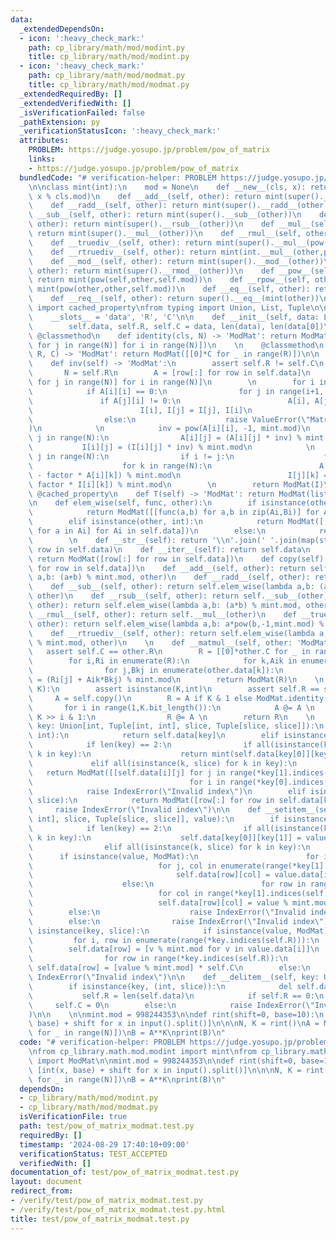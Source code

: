 ```yaml
---
data:
  _extendedDependsOn:
  - icon: ':heavy_check_mark:'
    path: cp_library/math/mod/modint.py
    title: cp_library/math/mod/modint.py
  - icon: ':heavy_check_mark:'
    path: cp_library/math/mod/modmat.py
    title: cp_library/math/mod/modmat.py
  _extendedRequiredBy: []
  _extendedVerifiedWith: []
  _isVerificationFailed: false
  _pathExtension: py
  _verificationStatusIcon: ':heavy_check_mark:'
  attributes:
    PROBLEM: https://judge.yosupo.jp/problem/pow_of_matrix
    links:
    - https://judge.yosupo.jp/problem/pow_of_matrix
  bundledCode: "# verification-helper: PROBLEM https://judge.yosupo.jp/problem/pow_of_matrix\n\
    \n\nclass mint(int):\n    mod = None\n    def __new__(cls, x): return super().__new__(cls,\
    \ x % cls.mod)\n    def __add__(self, other): return mint(super().__add__(other))\n\
    \    def __radd__(self, other): return mint(super().__radd__(other))\n    def\
    \ __sub__(self, other): return mint(super().__sub__(other))\n    def __rsub__(self,\
    \ other): return mint(super().__rsub__(other))\n    def __mul__(self, other):\
    \ return mint(super().__mul__(other))\n    def __rmul__(self, other): return mint(super().__rmul__(other))\n\
    \    def __truediv__(self, other): return mint(super().__mul__(pow(other,-1,self.mod)))\n\
    \    def __rtruediv__(self, other): return mint(int.__mul__(other,pow(self,-1,self.mod)))\n\
    \    def __mod__(self, other): return mint(super().__mod__(other))\n    def __rmod__(self,\
    \ other): return mint(super().__rmod__(other))\n    def __pow__(self, other):\
    \ return mint(pow(self,other,self.mod))\n    def __rpow__(self, other): return\
    \ mint(pow(other,other,self.mod))\n    def __eq__(self, other): return super().__eq__(mint(other))\n\
    \    def __req__(self, other): return super().__eq__(mint(other))\n\nfrom functools\
    \ import cached_property\nfrom typing import Union, List, Tuple\n\nclass ModMat:\n\
    \    __slots__ = 'data', 'R', 'C'\n\n    def __init__(self, data: List[Union[int,mint]]):\n\
    \        self.data, self.R, self.C = data, len(data), len(data[0])\n    \n   \
    \ @classmethod\n    def identity(cls, N) -> 'ModMat': return ModMat([[int(i==j)\
    \ for j in range(N)] for i in range(N)])\n    \n    @classmethod\n    def zeros(cls,\
    \ R, C) -> 'ModMat': return ModMat([[0]*C for _ in range(R)])\n\n    @cached_property\n\
    \    def inv(self) -> 'ModMat':\n        assert self.R != self.C\n        \n \
    \       N = self.R\n        A = [row[:] for row in self.data]\n        I = [[int(i==j)\
    \ for j in range(N)] for i in range(N)]\n        \n        for i in range(N):\n\
    \            if A[i][i] == 0:\n                for j in range(i+1, N):\n     \
    \               if A[j][i] != 0:\n                        A[i], A[j] = A[j], A[i]\n\
    \                        I[i], I[j] = I[j], I[i]\n                        break\n\
    \                else:\n                    raise ValueError(\"Matrix is not invertible\"\
    )\n            \n            inv = pow(A[i][i], -1, mint.mod)\n            for\
    \ j in range(N):\n                A[i][j] = (A[i][j] * inv) % mint.mod\n     \
    \           I[i][j] = (I[i][j] * inv) % mint.mod\n            \n            for\
    \ j in range(N):\n                if i != j:\n                    factor = A[j][i]\n\
    \                    for k in range(N):\n                        A[j][k] = (A[j][k]\
    \ - factor * A[i][k]) % mint.mod\n                        I[j][k] = (I[j][k] -\
    \ factor * I[i][k]) % mint.mod\n        \n        return ModMat(I)\n    \n   \
    \ @cached_property\n    def T(self) -> 'ModMat': return ModMat(list(map(list,zip(*self.data))))\n\
    \n    def elem_wise(self, func, other):\n        if isinstance(other, ModMat):\n\
    \            return ModMat([[func(a,b) for a,b in zip(Ai,Bi)] for Ai,Bi in zip(self.data,other.data)])\n\
    \        elif isinstance(other, int):\n            return ModMat([[func(a,other)\
    \ for a in Ai] for Ai in self.data])\n        else:\n            return NotImplemented\n\
    \        \n    def __str__(self): return '\\n'.join(' '.join(map(str,row)) for\
    \ row in self.data)\n    def __iter__(self): return self.data\n    def __copy__(self):\
    \ return ModMat([row[:] for row in self.data])\n    def copy(self): return ModMat([row[:]\
    \ for row in self.data])\n    def __add__(self, other): return self.elem_wise(lambda\
    \ a,b: (a+b) % mint.mod, other)\n    def __radd__(self, other): return self.__add__(other)\n\
    \    def __sub__(self, other): return self.elem_wise(lambda a,b: (a-b) % mint.mod,\
    \ other)\n    def __rsub__(self, other): return self.__sub__(other)\n    def __mul__(self,\
    \ other): return self.elem_wise(lambda a,b: (a*b) % mint.mod, other)\n    def\
    \ __rmul__(self, other): return self.__mul__(other)\n    def __truediv__(self,\
    \ other): return self.elem_wise(lambda a,b: a*pow(b,-1,mint.mod) % mint.mod, other)\n\
    \    def __rtruediv__(self, other): return self.elem_wise(lambda a,b: pow(a,-1,mint.mod)*b\
    \ % mint.mod, other)\n    \n    def __matmul__(self, other: 'ModMat'):\n     \
    \   assert self.C == other.R\n        R = [[0]*other.C for _ in range(self.R)]\n\
    \        for i,Ri in enumerate(R):\n            for k,Aik in enumerate(self.data[i]):\n\
    \                for j,Bkj in enumerate(other.data[k]):\n                    Ri[j]\
    \ = (Ri[j] + Aik*Bkj) % mint.mod\n        return ModMat(R)\n    \n    def __pow__(self,\
    \ K):\n        assert isinstance(K,int)\n        assert self.R == self.C\n   \
    \     A = self.copy()\n        R = A if K & 1 else ModMat.identity(self.R)\n \
    \       for i in range(1,K.bit_length()):\n            A @= A \n            if\
    \ K >> i & 1:\n                R @= A \n        return R\n    \n    def __getitem__(self,\
    \ key: Union[int, Tuple[int, int], slice, Tuple[slice, slice]]):\n        if isinstance(key,\
    \ int):\n            return self.data[key]\n        elif isinstance(key, tuple):\n\
    \            if len(key) == 2:\n                if all(isinstance(k, int) for\
    \ k in key):\n                    return mint(self.data[key[0]][key[1]])\n   \
    \             elif all(isinstance(k, slice) for k in key):\n                 \
    \   return ModMat([[self.data[i][j] for j in range(*key[1].indices(self.C))] \n\
    \                                   for i in range(*key[0].indices(self.R))])\n\
    \            raise IndexError(\"Invalid index\")\n        elif isinstance(key,\
    \ slice):\n            return ModMat([row[:] for row in self.data[key]])\n   \
    \     raise IndexError(\"Invalid index\")\n\n    def __setitem__(self, key: Union[Tuple[int,\
    \ int], slice, Tuple[slice, slice]], value):\n        if isinstance(key, tuple):\n\
    \            if len(key) == 2:\n                if all(isinstance(k, int) for\
    \ k in key):\n                    self.data[key[0]][key[1]] = value % mint.mod\n\
    \                elif all(isinstance(k, slice) for k in key):\n              \
    \      if isinstance(value, ModMat):\n                        for i, row in enumerate(range(*key[0].indices(self.R))):\n\
    \                            for j, col in enumerate(range(*key[1].indices(self.C))):\n\
    \                                self.data[row][col] = value.data[i][j] % mint.mod\n\
    \                    else:\n                        for row in range(*key[0].indices(self.R)):\n\
    \                            for col in range(*key[1].indices(self.C)):\n    \
    \                            self.data[row][col] = value % mint.mod\n        \
    \        else:\n                    raise IndexError(\"Invalid index\")\n    \
    \        else:\n                raise IndexError(\"Invalid index\")\n        elif\
    \ isinstance(key, slice):\n            if isinstance(value, ModMat):\n       \
    \         for i, row in enumerate(range(*key.indices(self.R))):\n            \
    \        self.data[row] = [v % mint.mod for v in value.data[i]]\n            else:\n\
    \                for row in range(*key.indices(self.R)):\n                   \
    \ self.data[row] = [value % mint.mod] * self.C\n        else:\n            raise\
    \ IndexError(\"Invalid index\")\n\n    def __delitem__(self, key: Union[int, slice]):\n\
    \        if isinstance(key, (int, slice)):\n            del self.data[key]\n \
    \           self.R = len(self.data)\n            if self.R == 0:\n           \
    \     self.C = 0\n        else:\n            raise IndexError(\"Invalid index\"\
    )\n\n    \n\nmint.mod = 998244353\n\ndef rint(shift=0, base=10):\n    return [int(x,\
    \ base) + shift for x in input().split()]\n\n\nN, K = rint()\nA = ModMat([rint()\
    \ for _ in range(N)])\nB = A**K\nprint(B)\n"
  code: "# verification-helper: PROBLEM https://judge.yosupo.jp/problem/pow_of_matrix\n\
    \nfrom cp_library.math.mod.modint import mint\nfrom cp_library.math.mod.modmat\
    \ import ModMat\n\nmint.mod = 998244353\n\ndef rint(shift=0, base=10):\n    return\
    \ [int(x, base) + shift for x in input().split()]\n\n\nN, K = rint()\nA = ModMat([rint()\
    \ for _ in range(N)])\nB = A**K\nprint(B)\n"
  dependsOn:
  - cp_library/math/mod/modint.py
  - cp_library/math/mod/modmat.py
  isVerificationFile: true
  path: test/pow_of_matrix_modmat.test.py
  requiredBy: []
  timestamp: '2024-08-29 17:40:10+09:00'
  verificationStatus: TEST_ACCEPTED
  verifiedWith: []
documentation_of: test/pow_of_matrix_modmat.test.py
layout: document
redirect_from:
- /verify/test/pow_of_matrix_modmat.test.py
- /verify/test/pow_of_matrix_modmat.test.py.html
title: test/pow_of_matrix_modmat.test.py
---
```

